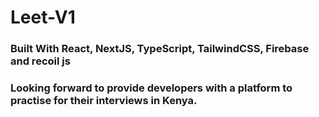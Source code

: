 # Leet-V1

### Built With React, NextJS, TypeScript, TailwindCSS, Firebase and recoil js

### Looking forward to provide developers with a platform to practise for their interviews in Kenya.
